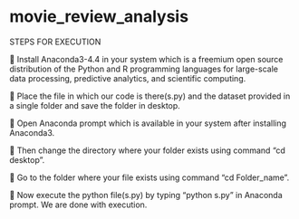 # movie_review_analysis
STEPS FOR EXECUTION

	Install Anaconda3-4.4 in your system which is a freemium open source distribution of the Python and R programming languages for large-scale data processing, predictive analytics, and scientific computing.

	Place the file in which our code is there(s.py) and the dataset provided in a single folder and save the folder in desktop.

	Open Anaconda prompt which is available in your system after installing Anaconda3.

	Then change the directory where your folder exists using command “cd desktop”.

	Go to the folder where your file exists using command “cd Folder_name”.

	Now execute the python file(s.py) by typing “python s.py” in Anaconda prompt. We are done with execution.

